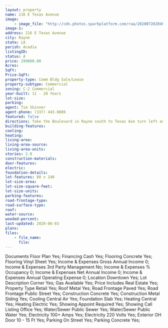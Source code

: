 ```yaml
---
layout: property
name: 216 E Texas Avenue 
image:
    - image_file: "http://cdn.photos.sparkplatform.com/raa/20200720204612615215000000.jpg"
image-1:
address: 216 E Texas Avenue 
city: Rayne
state: LA
parish: Acadia
listingID: 
status: A
price: 299000.00
Acres: 
SqFt: 
Price-SqFt: 
property-type: Comm Bldg Sale/Lease
property-subtype: Commercial
zoning: C-2 Commercial
year-built: 11 - 20 Years
lot-size: 
parking: 
agent: Tim Skinner
agent-phone: (337) 443-0880
featured: false
directions: Take the Boulevard in Rayne south to Texas Ave turn left and go 2 blocks on Texas Ave and the building is on the right.
building-features: 
cooling: 
heating: 
living-area: 
living-area-source: 
living-area-units: 
stories: 2.0
construction-materials: 
door-features: 
electric: 
foundation-details: 
lot-features: 80 x 240
lot-size-area: 
lot-size-square-feet: 
lot-size-units: 
parking-features: 
road-frontage-type: 
road-surface-type: 
roof: 
water-source: 
wooded-percent: 
last-updated: 2020-08-03
plans: 
files:
    - file_name:
      file:
---
```

Documents	Floor Plan	Yes;
Financing	Cash	Yes;
Flooring	Concrete	Yes;
Flooring	Vinyl Sheet	Yes;
Income & Expenses	Gross Annual Income	0;
Income & Expenses	3rd Party Management	No;
Income & Expenses	% Occupancy	0;
Income & Expenses	Net Annual Income	0;
Income & Expenses	Annual Operating Expense	0;
Location	Downtown	Yes;
Lot Description	Corner	Yes;
Gas	Available	Yes;
Price Includes	Real Estate	Yes;
Property Type	Retail	Yes;
Roof	Metal	Yes;
Road Frontage	Paved	Yes;
Road Frontage	Public Street	Yes;
Construction	Concrete	Yes;
Construction	Metal Siding	Yes;
Cooling	Central Air	Yes;
Foundation	Slab	Yes;
Heating	Central	Yes;
Heating	Electric	Yes;
Showing	Appoint Required	Yes;
Showing	Call Listing Office	Yes;
Water/Sewer	Public Sewer	Yes;
Water/Sewer	Public Water	Yes;
Electricity	100+ Amps	Yes;
Electricity	220 Volts	Yes;
Exterior	OH Door 10 - 15 Ft	Yes;
Parking	On Street	Yes;
Parking	Concrete	Yes;

